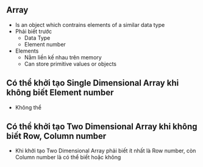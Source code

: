 ## Array
- Is an object which contrains elements of a similar data type
- Phải biết trước 
  - Data Type
  - Element number 
- Elements 
  - Nằm liền kế nhau trên memory
  - Can store primitive values or objects  

## Có thể khởi tạo Single Dimensional Array khi không biết Element number
- Không thể

## Có thể khởi tạo Two Dimensional Array khi không biết Row, Column number
- Khi khởi tạo Two Dimensional Array phải biết ít nhất là Row number, còn Column number là có thể biết hoặc không
